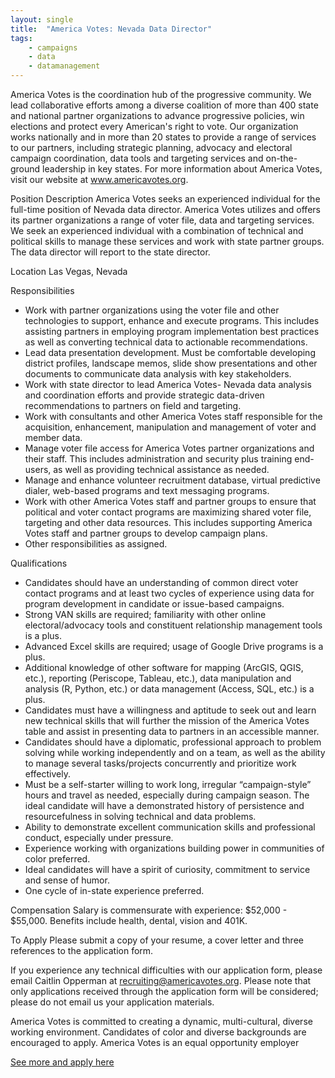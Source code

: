 ```yaml
---
layout: single
title:  "America Votes: Nevada Data Director"
tags: 
    - campaigns
    - data
    - datamanagement
---
```


America Votes is the coordination hub of the progressive community. We lead collaborative efforts among a diverse coalition of more than 400 state and national partner organizations to advance progressive policies, win elections and protect every American's right to vote. Our organization works nationally and in more than 20 states to provide a range of services to our partners, including strategic planning, advocacy and electoral campaign coordination, data tools and targeting services and on-the-ground leadership in key states. For more information about America Votes, visit our website at www.americavotes.org.

Position Description
America Votes seeks an experienced individual for the full-time position of Nevada data director. America Votes utilizes and offers its partner organizations a range of voter file, data and targeting services. We seek an experienced individual with a combination of technical and political skills to manage these services and work with state partner groups. The data director will report to the state director.

Location
Las Vegas, Nevada

Responsibilities
* Work with partner organizations using the voter file and other technologies to support, enhance and execute programs. This includes assisting partners in employing program implementation best practices as well as converting technical data to actionable recommendations.
* Lead data presentation development. Must be comfortable developing district profiles, landscape memos, slide show presentations and other documents to communicate data analysis with key stakeholders.
* Work with state director to lead America Votes- Nevada data analysis and coordination efforts and provide strategic data-driven recommendations to partners on field and targeting.
* Work with consultants and other America Votes staff responsible for the acquisition, enhancement, manipulation and management of voter and member data.
* Manage voter file access for America Votes partner organizations and their staff. This includes administration and security plus training end-users, as well as providing technical assistance as needed.
* Manage and enhance volunteer recruitment database, virtual predictive dialer, web-based programs and text messaging programs.
* Work with other America Votes staff and partner groups to ensure that political and voter contact programs are maximizing shared voter file, targeting and other data resources. This includes supporting America Votes staff and partner groups to develop campaign plans.
* Other responsibilities as assigned.
 
Qualifications
* Candidates should have an understanding of common direct voter contact programs and at least two cycles of experience using data for program development in candidate or issue-based campaigns.
* Strong VAN skills are required; familiarity with other online electoral/advocacy tools and constituent relationship management tools is a plus.
* Advanced Excel skills are required; usage of Google Drive programs is a plus.  
* Additional knowledge of other software for mapping (ArcGIS, QGIS, etc.), reporting (Periscope, Tableau, etc.), data manipulation and analysis (R, Python, etc.) or data management (Access, SQL, etc.) is a plus.
* Candidates must have a willingness and aptitude to seek out and learn new technical skills that will further the mission of the America Votes table and assist in presenting data to partners in an accessible manner. 
* Candidates should have a diplomatic, professional approach to problem solving while working independently and on a team, as well as the ability to manage several tasks/projects concurrently and prioritize work effectively.
* Must be a self-starter willing to work long, irregular “campaign-style” hours and travel as needed, especially during campaign season. The ideal candidate will have a demonstrated history of persistence and resourcefulness in solving technical and data problems.
* Ability to demonstrate excellent communication skills and professional conduct, especially under pressure.
* Experience working with organizations building power in communities of color preferred.
* Ideal candidates will have a spirit of curiosity, commitment to service and sense of humor. 
* One cycle of in-state experience preferred.
 
Compensation
Salary is commensurate with experience: $52,000 - $55,000. Benefits include health, dental, vision and 401K.

To Apply
Please submit a copy of your resume, a cover letter and three references to the application form.

If you experience any technical difficulties with our application form, please email Caitlin Opperman at recruiting@americavotes.org. Please note that only applications received through the application form will be considered; please do not email us your application materials.

America Votes is committed to creating a dynamic, multi-cultural, diverse working environment. Candidates of color and diverse backgrounds are encouraged to apply.
America Votes is an equal opportunity employer

[See more and apply here](https://americavotes.org/jobs/?job_id=2ec9098c-a0b7-4487-a201-29cbcec8341e)
